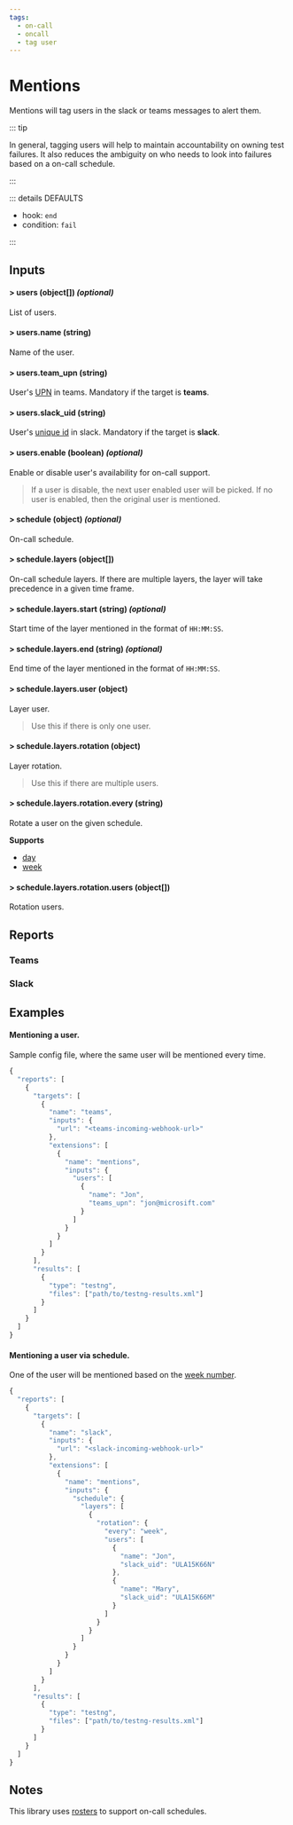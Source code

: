 ```yaml
---
tags:
  - on-call
  - oncall
  - tag user
---
```


# Mentions

Mentions will tag users in the slack or teams messages to alert them.

::: tip

In general, tagging users will help to maintain accountability on owning test failures. It also reduces the ambiguity on who needs to look into failures based on a on-call schedule. 

:::

::: details DEFAULTS

- hook: `end`
- condition: `fail`

:::

## Inputs

#### > users (object[]) _(optional)_

List of users.

#### > users.name (string)

Name of the user.

#### > users.team_upn (string)

User's [UPN](https://docs.microsoft.com/en-us/azure/active-directory/hybrid/plan-connect-userprincipalname) in teams. Mandatory if the target is **teams**.

#### > users.slack_uid (string)

User's [unique id](https://www.workast.com/help/articles/61000165203) in slack. Mandatory if the target is **slack**.

#### > users.enable (boolean) _(optional)_

Enable or disable user's availability for on-call support. 

> If a user is disable, the next user enabled user will be picked. If no user is enabled, then the original user is mentioned.

#### > schedule (object) _(optional)_

On-call schedule.

#### > schedule.layers (object[])

On-call schedule layers. If there are multiple layers, the layer will take precedence in a given time frame.

#### > schedule.layers.start (string) _(optional)_

Start time of the layer mentioned in the format of `HH:MM:SS`.

#### > schedule.layers.end (string) _(optional)_

End time of the layer mentioned in the format of `HH:MM:SS`.

#### > schedule.layers.user (object)

Layer user.

>  Use this if there is only one user.

#### > schedule.layers.rotation (object)

Layer rotation. 

> Use this if there are multiple users.

#### > schedule.layers.rotation.every (string)

Rotate a user on the given schedule.

**Supports**

- [day](https://www.epochconverter.com/daynumbers)
- [week](https://www.epochconverter.com/weeknumbers)

#### > schedule.layers.rotation.users (object[])

Rotation users.

## Reports

### Teams

<!-- ![teams-link](../assets/images/teams/teams-mentions.png) -->

### Slack

<!-- ![slack-link](../assets/images/slack/slack-mentions.png) -->

## Examples

#### Mentioning a user.

Sample config file, where the same user will be mentioned every time.

```js {12-20}
{
  "reports": [
    {
      "targets": [
        {
          "name": "teams",
          "inputs": {
            "url": "<teams-incoming-webhook-url>"
          },
          "extensions": [
            {
              "name": "mentions",
              "inputs": {
                "users": [
                  {
                    "name": "Jon",
                    "teams_upn": "jon@microsift.com"
                  }
                ]
              }   
            }
          ]
        }
      ],
      "results": [
        {
          "type": "testng",
          "files": ["path/to/testng-results.xml"]
        }
      ]
    }
  ]
}
```

#### Mentioning a user via schedule.

One of the user will be mentioned based on the [week number](https://www.epochconverter.com/weeknumbers).

```js {12-33}
{
  "reports": [
    {
      "targets": [
        {
          "name": "slack",
          "inputs": {
            "url": "<slack-incoming-webhook-url>"
          },
          "extensions": [
            {
              "name": "mentions",
              "inputs": {
                "schedule": {
                  "layers": [
                    {
                      "rotation": {
                        "every": "week",
                        "users": [
                          {
                            "name": "Jon",
                            "slack_uid": "ULA15K66N"
                          },
                          {
                            "name": "Mary",
                            "slack_uid": "ULA15K66M"
                          }
                        ]
                      }
                    }
                  ]
                }
              }   
            }
          ]
        }
      ],
      "results": [
        {
          "type": "testng",
          "files": ["path/to/testng-results.xml"]
        }
      ]
    }
  ]
}
```

## Notes

This library uses [rosters](https://github.com/test-results-reporter/rosters) to support on-call schedules.